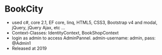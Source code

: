 # BookCity
* used c#, core 2.1, EF core, linq, HTML5, CSS3, Bootstrap v4 and modal, jQuery, jQuery Ajax, etc ...
* Context-Classes: IdentityContext, BookShopContext
* login as admin to access AdminPannel. admin-username: admin, pass: @Admin1
* Released  at  2019 
